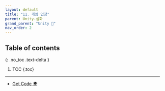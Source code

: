 ```yaml
---
layout: default
title: "11. 게임 입장"
parent: Unity-심화
grand_parent: "Unity 🎡"
nav_order: 2
---
```


## Table of contents
{: .no_toc .text-delta }

1. TOC
{:toc}

---

* [Get Code 🌍](https://github.com/EasyCoding-7/UnityPortfolio/tree/11.entergame)



